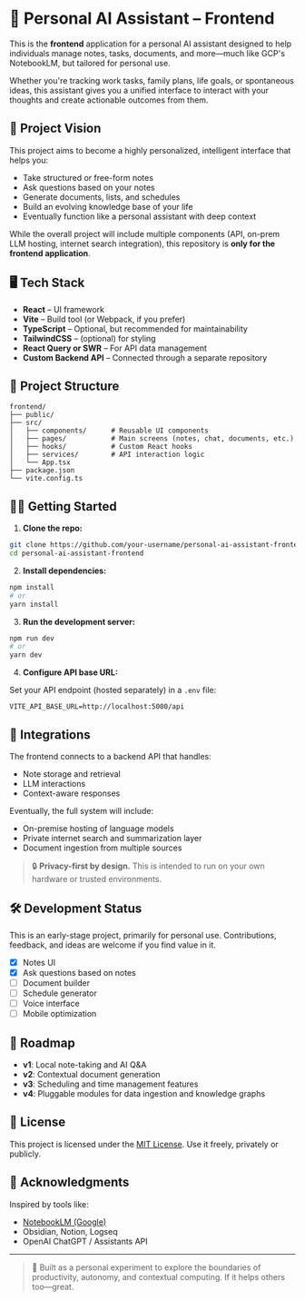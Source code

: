 # 🧠 Personal AI Assistant – Frontend

This is the **frontend** application for a personal AI assistant designed to help individuals manage notes, tasks, documents, and more—much like GCP's NotebookLM, but tailored for personal use.

Whether you're tracking work tasks, family plans, life goals, or spontaneous ideas, this assistant gives you a unified interface to interact with your thoughts and create actionable outcomes from them.

## 🚀 Project Vision

This project aims to become a highly personalized, intelligent interface that helps you:

- Take structured or free-form notes
- Ask questions based on your notes
- Generate documents, lists, and schedules
- Build an evolving knowledge base of your life
- Eventually function like a personal assistant with deep context

While the overall project will include multiple components (API, on-prem LLM hosting, internet search integration), this repository is **only for the frontend application**.

## 🖥️ Tech Stack

- **React** – UI framework
- **Vite** – Build tool (or Webpack, if you prefer)
- **TypeScript** – Optional, but recommended for maintainability
- **TailwindCSS** – (optional) for styling
- **React Query or SWR** – For API data management
- **Custom Backend API** – Connected through a separate repository

## 📁 Project Structure

```
frontend/
├── public/
├── src/
│   ├── components/      # Reusable UI components
│   ├── pages/           # Main screens (notes, chat, documents, etc.)
│   ├── hooks/           # Custom React hooks
│   ├── services/        # API interaction logic
│   └── App.tsx
├── package.json
└── vite.config.ts
```

## 🧑‍💻 Getting Started

1. **Clone the repo:**

```bash
git clone https://github.com/your-username/personal-ai-assistant-frontend.git
cd personal-ai-assistant-frontend
```

2. **Install dependencies:**

```bash
npm install
# or
yarn install
```

3. **Run the development server:**

```bash
npm run dev
# or
yarn dev
```

4. **Configure API base URL:**

Set your API endpoint (hosted separately) in a `.env` file:

```
VITE_API_BASE_URL=http://localhost:5000/api
```

## 🔌 Integrations

The frontend connects to a backend API that handles:

- Note storage and retrieval
- LLM interactions
- Context-aware responses

Eventually, the full system will include:

- On-premise hosting of language models
- Private internet search and summarization layer
- Document ingestion from multiple sources

> 🔒 **Privacy-first by design.** This is intended to run on your own hardware or trusted environments.

## 🛠️ Development Status

This is an early-stage project, primarily for personal use. Contributions, feedback, and ideas are welcome if you find value in it.

- [x] Notes UI
- [x] Ask questions based on notes
- [ ] Document builder
- [ ] Schedule generator
- [ ] Voice interface
- [ ] Mobile optimization

## 📅 Roadmap

- **v1**: Local note-taking and AI Q&A
- **v2**: Contextual document generation
- **v3**: Scheduling and time management features
- **v4**: Pluggable modules for data ingestion and knowledge graphs

## 📜 License

This project is licensed under the [MIT License](LICENSE). Use it freely, privately or publicly.

## 🤝 Acknowledgments

Inspired by tools like:
- [NotebookLM (Google)](https://notebooklm.google/)
- Obsidian, Notion, Logseq
- OpenAI ChatGPT / Assistants API

---

> 🧪 Built as a personal experiment to explore the boundaries of productivity, autonomy, and contextual computing. If it helps others too—great.
